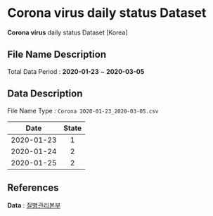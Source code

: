 # Corona virus daily status Dataset

**Corona virus** daily status Dataset [Korea]

## File Name Description

Total Data Period : **2020-01-23** ~ **2020-03-05**

## Data Description

File Name Type : ```Corona 2020-01-23_2020-03-05.csv```

| Date | State |
| ----- |:-------------:|
|  2020-01-23    | 1       |
|  2020-01-24    | 2       |
|  2020-01-25    | 2      |

## References

**Data** : [질병관리본부](http://www.cdc.go.kr/index.es?sid=a2)
